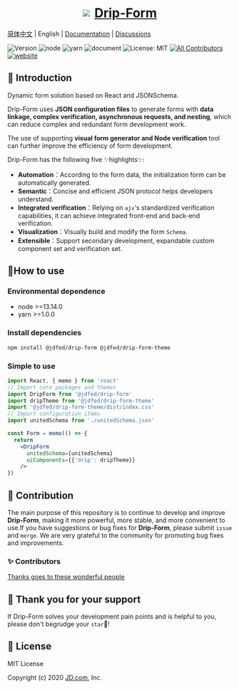 <a href='http://drip.jd.com/drip-form/index.html'>

<h1 style="display: flex; align-items: center; justify-content: center">
  <img src='https://storage.360buyimg.com/imgtools/7e0e546a96-d962c880-f9a2-11eb-bf08-d585041b7c80.svg'/>
  <span style="margin-left: 10px">Drip-Form</span>
</h1>
</a>

[简体中文](./README.md) | English | [Documentation](https://jdfed.github.io/drip-form/) | [Discussions](https://github.com/JDFED/drip-form/discussions)

<!-- ALL-CONTRIBUTORS-BADGE:START - Do not remove or modify this section -->
[contributors]: https://img.shields.io/badge/all_contributors-12-orange.svg?style=flat-square 'Number of contributors on All-Contributors'
<!-- ALL-CONTRIBUTORS-BADGE:END -->

![Version](https://img.shields.io/badge/version-1.0.0-blue.svg?cacheSeconds=2592000)
![node](https://img.shields.io/badge/node-%3E%3D13.14.0-blue.svg)
![yarn](https://img.shields.io/badge/yarn-%3E%3D1.0.0-blue.svg)
![document](https://img.shields.io/badge/documentation-yes-brightgreen.svg)
![License: MIT](https://img.shields.io/badge/License-MIT-yellow.svg)
[![All Contributors][contributors]](./CONTRIBUTORS.md)
[![website](https://github.com/JDFED/drip-form/actions/workflows/website.yml/badge.svg?branch=dev)](https://github.com/JDFED/drip-form/actions/workflows/website.yml)

## 📖 Introduction

Dynamic form solution based on React and JSONSchema.

Drip-Form uses **JSON configuration files** to generate forms with **data linkage, complex verification, asynchronous requests, and nesting**, which can reduce complex and redundant form development work.

The use of supporting **visual form generator and Node verification** tool can further improve the efficiency of form development.

Drip-Form has the following five ✨highlights✨:

* **Automation**：According to the form data, the initialization form can be automatically generated.
* **Semantic**：Concise and efficient JSON protocol helps developers understand.
* **Integrated verification**：Relying on `ajv`'s standardized verification capabilities, it can achieve integrated front-end and back-end verification.
* **Visualization**：Visually build and modify the form `Schema`.
* **Extensible**：Support secondary development, expandable custom component set and verification set.

## 🔨How to use
### Environmental dependence

- node >=13.14.0
- yarn >=1.0.0

### Install dependencies

```sh
npm install @jdfed/drip-form @jdfed/drip-form-theme
```

### Simple to use

```jsx
import React, { memo } from 'react'
// Import core packages and themes
import DripForm from '@jdfed/drip-form'
import dripTheme from '@jdfed/drip-form-theme'
import '@jdfed/drip-form-theme/dist/index.css'
// Import configuration items
import unitedSchema from './unitedSchema.json'

const Form = memo(() => {
  return 
    <DripForm
      unitedSchema={unitedSchema}
      uiComponents={{'drip': dripTheme}}
    />
})
```

## 🤔 Contribution
The main purpose of this repository is to continue to develop and improve **Drip-Form**, making it more powerful, more stable, and more convenient to use.If you have suggestions or bug fixes for **Drip-Form**, please submit `issue` and `merge`. We are very grateful to the community for promoting bug fixes and improvements.

### ✨ Contributors

[Thanks goes to these wonderful people](./CONTRIBUTORS.md)

## 🌟 Thank you for your support

If Drip-Form solves your development pain points and is helpful to you, please don't begrudge your `star`🌟!

## 📄 License
MIT License

Copyright (c) 2020 <a href='https://www.jd.com/'>JD.com</a>, Inc.